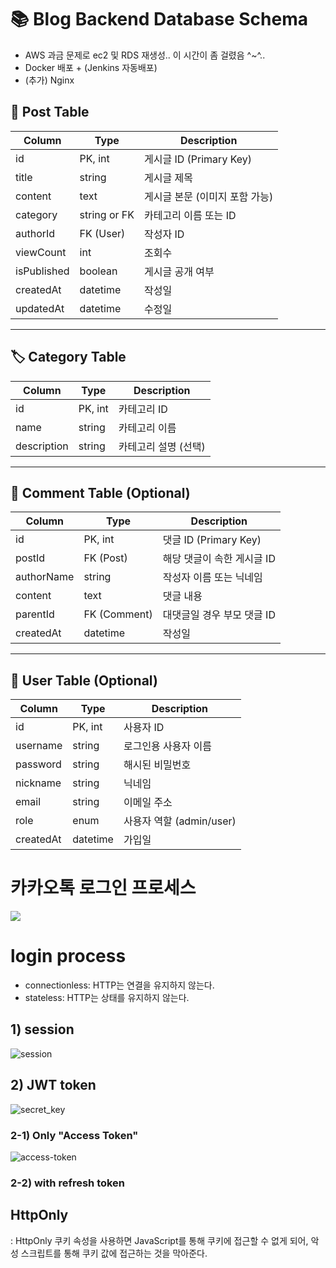 # 📚 Blog Backend Database Schema

- AWS 과금 문제로 ec2 및 RDS 재생성.. 이 시간이 좀 걸렸음 ^~^..
- Docker 배포 + (Jenkins 자동배포)
- (추가) Nginx

## 📝 Post Table

| Column      | Type         | Description                    |
| ----------- | ------------ | ------------------------------ |
| id          | PK, int      | 게시글 ID (Primary Key)        |
| title       | string       | 게시글 제목                    |
| content     | text         | 게시글 본문 (이미지 포함 가능) |
| category    | string or FK | 카테고리 이름 또는 ID          |
| authorId    | FK (User)    | 작성자 ID                      |
| viewCount   | int          | 조회수                         |
| isPublished | boolean      | 게시글 공개 여부               |
| createdAt   | datetime     | 작성일                         |
| updatedAt   | datetime     | 수정일                         |

---

## 🏷️ Category Table

| Column      | Type    | Description          |
| ----------- | ------- | -------------------- |
| id          | PK, int | 카테고리 ID          |
| name        | string  | 카테고리 이름        |
| description | string  | 카테고리 설명 (선택) |

---

## 💬 Comment Table (Optional)

| Column     | Type         | Description                |
| ---------- | ------------ | -------------------------- |
| id         | PK, int      | 댓글 ID (Primary Key)      |
| postId     | FK (Post)    | 해당 댓글이 속한 게시글 ID |
| authorName | string       | 작성자 이름 또는 닉네임    |
| content    | text         | 댓글 내용                  |
| parentId   | FK (Comment) | 대댓글일 경우 부모 댓글 ID |
| createdAt  | datetime     | 작성일                     |

---

## 👤 User Table (Optional)

| Column    | Type     | Description              |
| --------- | -------- | ------------------------ |
| id        | PK, int  | 사용자 ID                |
| username  | string   | 로그인용 사용자 이름     |
| password  | string   | 해시된 비밀번호          |
| nickname  | string   | 닉네임                   |
| email     | string   | 이메일 주소              |
| role      | enum     | 사용자 역할 (admin/user) |
| createdAt | datetime | 가입일                   |

# 카카오톡 로그인 프로세스

![](https://img1.daumcdn.net/thumb/R1280x0/?scode=mtistory2&fname=https%3A%2F%2Fblog.kakaocdn.net%2Fdn%2FHyxHr%2FbtsHt56KTK3%2FHE4mSk5INdL33tH73eTIj0%2Fimg.png)

# login process

- connectionless: HTTP는 연결을 유지하지 않는다.
- stateless: HTTP는 상태를 유지하지 않는다.

## 1) session

![session](https://velog.velcdn.com/images%2Fjunghyeonsu%2Fpost%2F7f05d33e-520c-4617-9776-183a0d9611d5%2Fimage.png)

## 2) JWT token

![secret_key](https://velog.velcdn.com/images%2Fjunghyeonsu%2Fpost%2Ff651801b-8494-4913-82c6-ff89f8bbd59f%2F%E1%84%89%E1%85%B3%E1%84%8F%E1%85%B3%E1%84%85%E1%85%B5%E1%86%AB%E1%84%89%E1%85%A3%E1%86%BA%202021-09-15%20%E1%84%8B%E1%85%A9%E1%84%8C%E1%85%A5%E1%86%AB%208.45.47.png)

### 2-1) Only "Access Token"

![access-token](https://velog.velcdn.com/images%2Fjunghyeonsu%2Fpost%2Faf0fc689-e01a-484e-9519-267cba590864%2F%E1%84%89%E1%85%B3%E1%84%8F%E1%85%B3%E1%84%85%E1%85%B5%E1%86%AB%E1%84%89%E1%85%A3%E1%86%BA%202021-09-14%20%E1%84%8B%E1%85%A9%E1%84%92%E1%85%AE%209.02.17.png)

### 2-2) with refresh token

## HttpOnly

: HttpOnly 쿠키 속성을 사용하면 JavaScript를 통해 쿠키에 접근할 수 없게 되어, 악성 스크립트를 통해 쿠키 값에 접근하는 것을 막아준다.
